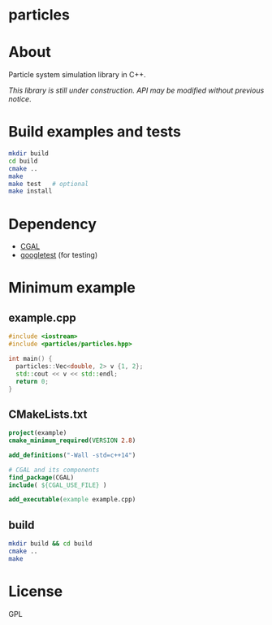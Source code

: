 particles
=========

# About

Particle system simulation library in C++.

*This library is still under construction. API may be modified without previous
notice*.


# Build examples and tests

```bash
mkdir build
cd build
cmake ..
make
make test   # optional
make install
```

# Dependency

- [CGAL](https://www.cgal.org/)
- [googletest](https://code.google.com/p/googletest/) (for testing)


# Minimum example

## example.cpp

```cpp
#include <iostream>
#include <particles/particles.hpp>

int main() {
  particles::Vec<double, 2> v {1, 2};
  std::cout << v << std::endl;
  return 0;
}
```

## CMakeLists.txt

```cmake
project(example)
cmake_minimum_required(VERSION 2.8)

add_definitions("-Wall -std=c++14")

# CGAL and its components
find_package(CGAL)
include( ${CGAL_USE_FILE} )

add_executable(example example.cpp)
```

## build

```sh
mkdir build && cd build
cmake ..
make
```

# License

GPL
